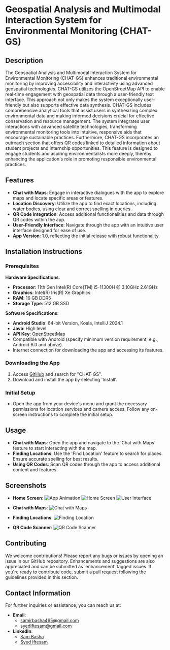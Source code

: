# Geospatial Analysis and Multimodal Interaction System for Environmental Monitoring (CHAT-GS)

## Description
The Geospatial Analysis and Multimodal Interaction System for Environmental Monitoring (CHAT-GS) enhances traditional environmental monitoring by improving accessibility and interactivity using advanced geospatial technologies. CHAT-GS utilizes the OpenStreetMap API to enable real-time engagement with geospatial data through a user-friendly text interface. This approach not only makes the system exceptionally user-friendly but also supports effective data synthesis. CHAT-GS includes comprehensive analytical tools that assist users in synthesizing complex environmental data and making informed decisions crucial for effective conservation and resource management. The system integrates user interactions with advanced satellite technologies, transforming environmental monitoring tools into intuitive, responsive aids that encourage sustainable practices. Furthermore, CHAT-GS incorporates an outreach section that offers QR codes linked to detailed information about student projects and internship opportunities. This feature is designed to engage students and aspiring environmentalists more deeply, thereby enhancing the application's role in promoting responsible environmental practices.

## Features
- **Chat with Maps**: Engage in interactive dialogues with the app to explore maps and locate specific areas or features.
- **Location Discovery**: Utilize the app to find exact locations, including water bodies, using clear and correct spelling in queries.
- **QR Code Integration**: Access additional functionalities and data through QR codes within the app.
- **User-Friendly Interface**: Navigate through the app with an intuitive user interface designed for ease of use.
- **App Version**: 1.0, reflecting the initial release with robust functionality.

## Installation Instructions
### Prerequisites
**Hardware Specifications**:
- **Processor**: 11th Gen Intel(R) Core(TM) i5-11300H @ 3.10GHz 2.61GHz
- **Graphics**: Intel(R) Iris(R) Xe Graphics
- **RAM**: 16 GB DDR5
- **Storage Type**: 512 GB SSD

**Software Specifications**:
- **Android Studio**: 64-bit Version, Koala, IntelliJ 2024.1
- **Java**: High level
- **API Key**: OpenStreetMap
- Compatible with Android (specify minimum version requirement, e.g., Android 6.0 and above).
- Internet connection for downloading the app and accessing its features.

### Downloading the App
1. Access [GitHub](https://github.com/Samsa8/CHATGS) and search for "CHAT-GS".
2. Download and install the app by selecting 'Install'.

### Initial Setup
- Open the app from your device's menu and grant the necessary permissions for location services and camera access. Follow any on-screen instructions to complete the initial setup.

## Usage
- **Chat with Maps**: Open the app and navigate to the 'Chat with Maps' feature to start interacting with the map.
- **Finding Locations**: Use the 'Find Location' feature to search for places. Ensure accurate spelling for best results.
- **Using QR Codes**: Scan QR codes through the app to access additional content and features.

## Screenshots
- **Home Screen**:
  ![App Animation](https://github.com/Samsa8/CHATGS/assets/130377432/fcf5cba2-81a9-457c-9cda-11806e753857)
  ![Home Screen](https://github.com/Samsa8/CHATGS/assets/130377432/0ef90155-541b-405f-b4ec-0a58b6248f03)
  ![User Interface](https://github.com/Samsa8/CHATGS/assets/130377432/0c185752-2aae-4709-b2e8-6ddb4cb2d5ef)

- **Chat with Maps**:
  ![Chat with Maps](https://github.com/Samsa8/CHATGS/assets/130377432/f7edf58d-77a6-4dd9-819d-df2633f589cb)
- **Finding Locations**:
  ![Finding Location](https://github.com/Samsa8/CHATGS/assets/130377432/7ed8daf7-d0d6-4c4e-a616-8636ba9372d3)
- **QR Code Scanner**:
  ![QR Code Scanner](https://github.com/Samsa8/CHATGS/assets/130377432/5b3c4698-7585-44c4-9ea7-c8a4ceb371e2)
## Contributing
We welcome contributions! Please report any bugs or issues by opening an issue in our GitHub repository. Enhancements and suggestions are also appreciated and can be submitted as 'enhancement' tagged issues. If you're ready to contribute code, submit a pull request following the guidelines provided in this section.

## Contact Information
For further inquiries or assistance, you can reach us at:
- **Email**:
  - samirbasha465@gmail.com
  - syediftesam@gmail.com
- **LinkedIn**:
  - [Sam Basha](https://www.linkedin.com/in/sam-basha)
  - [Syed Iftesam](https://www.linkedin.com/in/syed-iftesam08)
